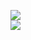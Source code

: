 [![](https://img.shields.io/badge/Made%20With-Github%20Spray-lightgrey.svg?style=for-the-badge&logo=github)](https://github.com/Annihil/github-spray#7179)  
[![](https://i.imgur.com/2DrTn0Z.gif)](https://github.com/Annihil/github-spray)